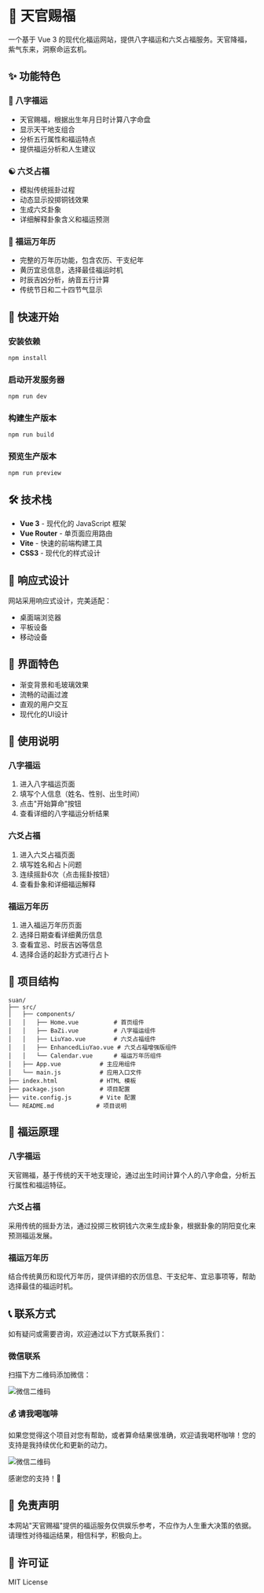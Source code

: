 # 🏮 天官赐福

一个基于 Vue 3 的现代化福运网站，提供八字福运和六爻占福服务。天官降福，紫气东来，洞察命运玄机。

## ✨ 功能特色

### 🎯 八字福运
- 天官赐福，根据出生年月日时计算八字命盘
- 显示天干地支组合
- 分析五行属性和福运特点
- 提供福运分析和人生建议

### ☯️ 六爻占福
- 模拟传统摇卦过程
- 动态显示投掷铜钱效果
- 生成六爻卦象
- 详细解释卦象含义和福运预测

### 📅 福运万年历
- 完整的万年历功能，包含农历、干支纪年
- 黄历宜忌信息，选择最佳福运时机
- 时辰吉凶分析，纳音五行计算
- 传统节日和二十四节气显示

## 🚀 快速开始

### 安装依赖
```bash
npm install
```

### 启动开发服务器
```bash
npm run dev
```

### 构建生产版本
```bash
npm run build
```

### 预览生产版本
```bash
npm run preview
```

## 🛠️ 技术栈

- **Vue 3** - 现代化的 JavaScript 框架
- **Vue Router** - 单页面应用路由
- **Vite** - 快速的前端构建工具
- **CSS3** - 现代化的样式设计

## 📱 响应式设计

网站采用响应式设计，完美适配：
- 桌面端浏览器
- 平板设备
- 移动设备

## 🎨 界面特色

- 渐变背景和毛玻璃效果
- 流畅的动画过渡
- 直观的用户交互
- 现代化的UI设计

## 📖 使用说明

### 八字福运
1. 进入八字福运页面
2. 填写个人信息（姓名、性别、出生时间）
3. 点击"开始算命"按钮
4. 查看详细的八字福运分析结果

### 六爻占福
1. 进入六爻占福页面
2. 填写姓名和占卜问题
3. 连续摇卦6次（点击摇卦按钮）
4. 查看卦象和详细福运解释

### 福运万年历
1. 进入福运万年历页面
2. 选择日期查看详细黄历信息
3. 查看宜忌、时辰吉凶等信息
4. 选择合适的起卦方式进行占卜

## 🔧 项目结构

```
suan/
├── src/
│   ├── components/
│   │   ├── Home.vue          # 首页组件
│   │   ├── BaZi.vue          # 八字福运组件
│   │   ├── LiuYao.vue        # 六爻占福组件
│   │   ├── EnhancedLiuYao.vue # 六爻占福增强版组件
│   │   └── Calendar.vue      # 福运万年历组件
│   ├── App.vue           # 主应用组件
│   └── main.js           # 应用入口文件
├── index.html            # HTML 模板
├── package.json          # 项目配置
├── vite.config.js        # Vite 配置
└── README.md            # 项目说明
```

## 🎯 福运原理

### 八字福运
天官赐福，基于传统的天干地支理论，通过出生时间计算个人的八字命盘，分析五行属性和福运特征。

### 六爻占福
采用传统的摇卦方法，通过投掷三枚铜钱六次来生成卦象，根据卦象的阴阳变化来预测福运发展。

### 福运万年历
结合传统黄历和现代万年历，提供详细的农历信息、干支纪年、宜忌事项等，帮助选择最佳的福运时机。

## 📞 联系方式

如有疑问或需要咨询，欢迎通过以下方式联系我们：

### 微信联系
扫描下方二维码添加微信：

![微信二维码](public/qrcode.png)


### 💰 请我喝咖啡

如果您觉得这个项目对您有帮助，或者算命结果很准确，欢迎请我喝杯咖啡！您的支持是我持续优化和更新的动力。

![微信二维码](public/pay.jpg)

感谢您的支持！🙏

## 📝 免责声明

本网站"天官赐福"提供的福运服务仅供娱乐参考，不应作为人生重大决策的依据。请理性对待福运结果，相信科学，积极向上。

## 📄 许可证

MIT License 